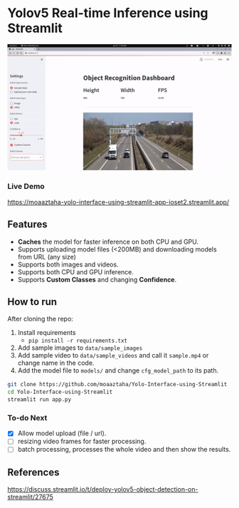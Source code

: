 # Yolov5 Real-time Inference using Streamlit

<img src="output.gif" alt="demo of the dashboard" width="800"/>

### Live Demo
https://moaaztaha-yolo-interface-using-streamlit-app-ioset2.streamlit.app/


## Features
- **Caches** the model for faster inference on both CPU and GPU.
- Supports uploading model files (<200MB) and downloading models from URL (any size)
- Supports both images and videos.
- Supports both CPU and GPU inference.
- Supports **Custom Classes** and changing **Confidence**.


## How to run
After cloning the repo:
1. Install requirements
   - `pip install -r requirements.txt`
2. Add sample images to `data/sample_images`
3. Add sample video to `data/sample_videos` and call it `sample.mp4` or change name in the code.
4. Add the model file to `models/` and change `cfg_model_path` to its path.
```bash
git clone https://github.com/moaaztaha/Yolo-Interface-using-Streamlit
cd Yolo-Interface-using-Streamlit
streamlit run app.py
```

### To-do Next
- [x] Allow model upload (file / url).
- [ ] resizing video frames for faster processing.
- [ ] batch processing, processes the whole video and then show the results.

## References
https://discuss.streamlit.io/t/deploy-yolov5-object-detection-on-streamlit/27675
